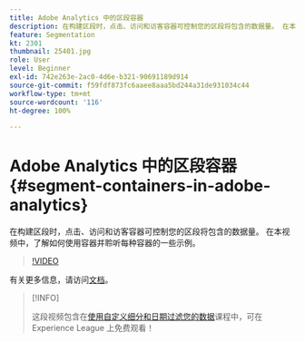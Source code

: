 ```yaml
---
title: Adobe Analytics 中的区段容器
description: 在构建区段时，点击、访问和访客容器可控制您的区段将包含的数据量。 在本视频中，了解如何使用容器并聆听每种容器的一些示例。
feature: Segmentation
kt: 2301
thumbnail: 25401.jpg
role: User
level: Beginner
exl-id: 742e263e-2ac0-4d6e-b321-90691189d914
source-git-commit: f59fdf873fc6aaee8aaa5bd244a31de931034c44
workflow-type: tm+mt
source-wordcount: '116'
ht-degree: 100%

---
```


# Adobe Analytics 中的区段容器 {#segment-containers-in-adobe-analytics}

在构建区段时，点击、访问和访客容器可控制您的区段将包含的数据量。 在本视频中，了解如何使用容器并聆听每种容器的一些示例。

>[!VIDEO](https://video.tv.adobe.com/v/25401/?quality=12)

有关更多信息，请访问[文档](https://experienceleague.adobe.com/docs/analytics/components/segmentation/seg-overview.html?lang=zh-Hans)。

>[!INFO]
>
> 这段视频包含在[使用自定义细分和日期过滤您的数据](https://experienceleague.adobe.com/?recommended=Analytics-U-1-2021.1.filterdata)课程中，可在 Experience League 上免费观看！
